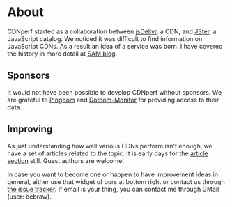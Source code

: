 # About

CDNperf started as a collaboration between [jsDelivr](http://www.jsdelivr.com/), a CDN, and [JSter](http://jster.net/), a JavaScript catalog. We noticed it was difficult to find information on JavaScript CDNs. As a result an idea of a service was born. I have covered the history in more detail at [SAM blog](http://www.speedawarenessmonth.com/cdnperf-understand-how-cdns-perform/).

## Sponsors

It would not have been possible to develop CDNperf without sponsors. We are grateful to [Pingdom](https://www.pingdom.com/) and [Dotcom-Monitor](https://www.dotcom-monitor.com/) for providing access to their data.

## Improving

As just understanding how well various CDNs perform isn't enough, we have a set of articles related to the topic. It is early days for the [article section](/resources) still. Guest authors are welcome!

In case you want to become one or happen to have improvement ideas in general, either use that widget of ours at bottom right or contact us through [the issue tracker](https://github.com/bebraw/cdnperf/issues). If email is your thing, you can contact me through GMail (user: bebraw).
